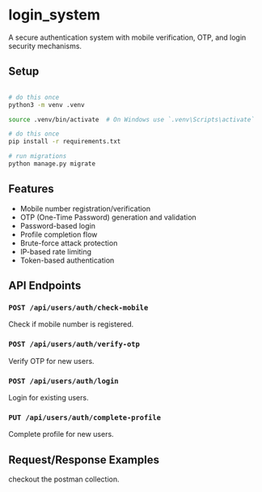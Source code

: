 # login_system

A secure authentication system with mobile verification, OTP, and login security mechanisms.

## Setup

```bash

# do this once
python3 -m venv .venv

source .venv/bin/activate  # On Windows use `.venv\Scripts\activate`

# do this once
pip install -r requirements.txt

# run migrations
python manage.py migrate
```

## Features
-  Mobile number registration/verification
-  OTP (One-Time Password) generation and validation
-  Password-based login
-  Profile completion flow
-  Brute-force attack protection
-  IP-based rate limiting
-  Token-based authentication

## API Endpoints

### `POST /api/users/auth/check-mobile`
Check if mobile number is registered.

### `POST /api/users/auth/verify-otp`
Verify OTP for new users.

### `POST /api/users/auth/login`
Login for existing users.

### `PUT /api/users/auth/complete-profile`
Complete profile for new users.

## Request/Response Examples
checkout the postman collection.

